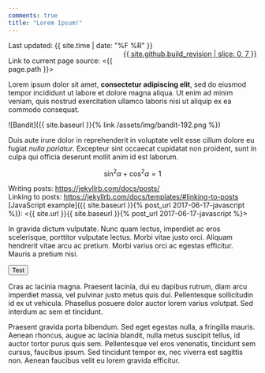 ```yaml
---
comments: true
title: "Lorem Ipsum!"
---
```

Last updated: 
{{ site.time | date: "%F %R" }}
<span style="float:right"><a href="{{site.github.repository_url | append: '/tree/master/docs' }}">{{ site.github.build_revision | slice: 0, 7 }}</a></span>

Link to current page source: <{{ page.path }}>

Lorem ipsum dolor sit amet, **consectetur adipiscing elit**, sed do eiusmod tempor incididunt ut labore et dolore magna aliqua. Ut enim ad minim veniam, quis nostrud exercitation ullamco laboris nisi ut aliquip ex ea commodo consequat.

![Bandit]({{ site.baseurl }}{% link /assets/img/bandit-192.png %})

Duis aute irure dolor in reprehenderit in voluptate velit esse cillum dolore eu fugiat _nulla pariatur_. Excepteur sint occaecat cupidatat non proident, sunt in culpa qui officia deserunt mollit anim id est laborum.

$$
\sin^2 \alpha + \cos^2 \alpha = 1
$$

Writing posts: <https://jekyllrb.com/docs/posts/>  
Linking to posts: <https://jekyllrb.com/docs/templates/#linking-to-posts>  
[JavaScript example]({{ site.baseurl }}{% post_url 2017-06-17-javascript %}): <{{ site.url }}{{ site.baseurl }}{% post_url 2017-06-17-javascript %}>

In gravida dictum vulputate. Nunc quam lectus, imperdiet ac eros scelerisque, porttitor vulputate lectus. Morbi vitae justo orci. Aliquam hendrerit vitae arcu ac pretium. Morbi varius orci ac egestas efficitur. Mauris a pretium nisi.

<script src="{{ site.baseurl }}{% link /assets/js/example.js %}" type="text/javascript">
</script>

<button onclick="foobar('demo')">Test</button>

Cras ac lacinia magna. Praesent lacinia, dui eu dapibus rutrum, diam arcu imperdiet massa, vel pulvinar justo metus quis dui. Pellentesque sollicitudin id ex ut vehicula. Phasellus posuere dolor auctor lorem varius volutpat. Sed interdum ac sem et tincidunt.

<span id="demo">Praesent gravida</span> porta bibendum. Sed eget egestas nulla, a fringilla mauris. Aenean rhoncus, augue ac lacinia blandit, nulla metus suscipit tellus, id auctor tortor purus quis sem. Pellentesque vel eros venenatis, tincidunt sem cursus, faucibus ipsum. Sed tincidunt tempor ex, nec viverra est sagittis non. Aenean faucibus velit eu lorem gravida efficitur.
